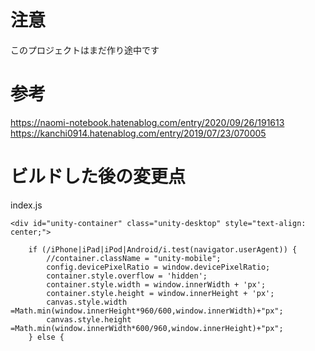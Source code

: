 # 注意
このプロジェクトはまだ作り途中です
# 参考
https://naomi-notebook.hatenablog.com/entry/2020/09/26/191613
https://kanchi0914.hatenablog.com/entry/2019/07/23/070005

# ビルドした後の変更点
index.js
```
<div id="unity-container" class="unity-desktop" style="text-align: center;">
```
```
    if (/iPhone|iPad|iPod|Android/i.test(navigator.userAgent)) {
        //container.className = "unity-mobile";
        config.devicePixelRatio = window.devicePixelRatio;
        container.style.overflow = 'hidden';
        container.style.width = window.innerWidth + 'px';
        container.style.height = window.innerHeight + 'px';
        canvas.style.width  =Math.min(window.innerHeight*960/600,window.innerWidth)+"px";
        canvas.style.height =Math.min(window.innerWidth*600/960,window.innerHeight)+"px";
    } else {
```